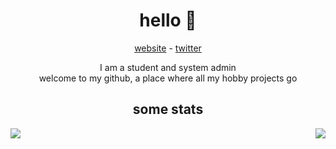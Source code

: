 <h1 align="center">hello 👋</h1>
<p align="center"><a href="https://boredkevin.com/?utm_source=github">website</a> - <a href="https://twitter.com/boredkevin">twitter</a></p>

<p align="center">I am a student and system admin<br>welcome to my github, a place where all my hobby projects go</p>

<h2 align="center">some stats</h2>
<a href="https://github.com/Boredkevin">
  <img align="left" src="https://github-readme-stats.vercel.app/api?username=boredkevin&show_icons=true&theme=transparent" />
</a>

<a href="https://last.fm/user/boredkevin">
  <img align="right" src="https://lastfm-recently-played.vercel.app/api?user=boredkevin" />
</a>

